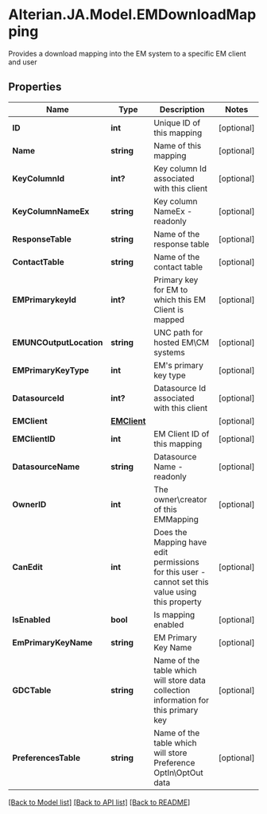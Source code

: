 # Alterian.JA.Model.EMDownloadMapping
Provides a download mapping into the EM system to a specific EM client and user

## Properties

Name | Type | Description | Notes
------------ | ------------- | ------------- | -------------
**ID** | **int** | Unique ID of this mapping | [optional] 
**Name** | **string** | Name of this mapping | [optional] 
**KeyColumnId** | **int?** | Key column Id associated with this client | [optional] 
**KeyColumnNameEx** | **string** | Key column NameEx - readonly | [optional] 
**ResponseTable** | **string** | Name of the response table | [optional] 
**ContactTable** | **string** | Name of the contact table | [optional] 
**EMPrimarykeyId** | **int?** | Primary key for EM to which this EM Client is mapped | [optional] 
**EMUNCOutputLocation** | **string** | UNC path for hosted EM\\CM systems | [optional] 
**EMPrimaryKeyType** | **int** | EM&#39;s primary key type | [optional] 
**DatasourceId** | **int?** | Datasource Id associated with this client | [optional] 
**EMClient** | [**EMClient**](EMClient.md) |  | [optional] 
**EMClientID** | **int** | EM Client ID of this mapping | [optional] 
**DatasourceName** | **string** | Datasource Name - readonly | [optional] 
**OwnerID** | **int** | The owner\\creator of this EMMapping | [optional] 
**CanEdit** | **int** | Does the Mapping have edit permissions for this user - cannot set this value using this property | [optional] 
**IsEnabled** | **bool** | Is mapping enabled | [optional] 
**EmPrimaryKeyName** | **string** | EM Primary Key Name | [optional] 
**GDCTable** | **string** | Name of the table which will store data collection information for this primary key | [optional] 
**PreferencesTable** | **string** | Name of the table which will store Preference OptIn\\OptOut data | [optional] 

[[Back to Model list]](../README.md#documentation-for-models) [[Back to API list]](../README.md#documentation-for-api-endpoints) [[Back to README]](../README.md)

